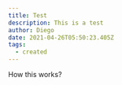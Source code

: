 ```yaml
---
title: Test
description: This is a test
author: Diego
date: 2021-04-26T05:50:23.405Z
tags:
  - created
---
```

How this works?
